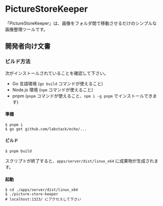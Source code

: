 # PictureStoreKeeper

「PictureStoreKeeper」は、画像をフォルダ間で移動させるだけのシンプルな画像整理ツールです。

## 開発者向け文書

### ビルド方法

次がインストールされていることを確認して下さい。

- Go 言語環境 (`go build` コマンドが使えること)
- Node.js 環境 (`npm` コマンドが使えること)
- pnpm (`pnpm` コマンドが使えること、`npm i -g pnpm` でインストールできます)

#### 準備

```shell
$ pnpm i
$ go get github.com/labstack/echo/...
```

#### ビルド

```shell
$ pnpm build
```

スクリプトが終了すると、`apps/server/dist/linux_x64` に成果物が生成されます。

#### 起動

```shell
$ cd ./apps/server/dist/linux_x64
$ ./picture-store-keeper
# localhost:1323/ にアクセスして下さい
```
